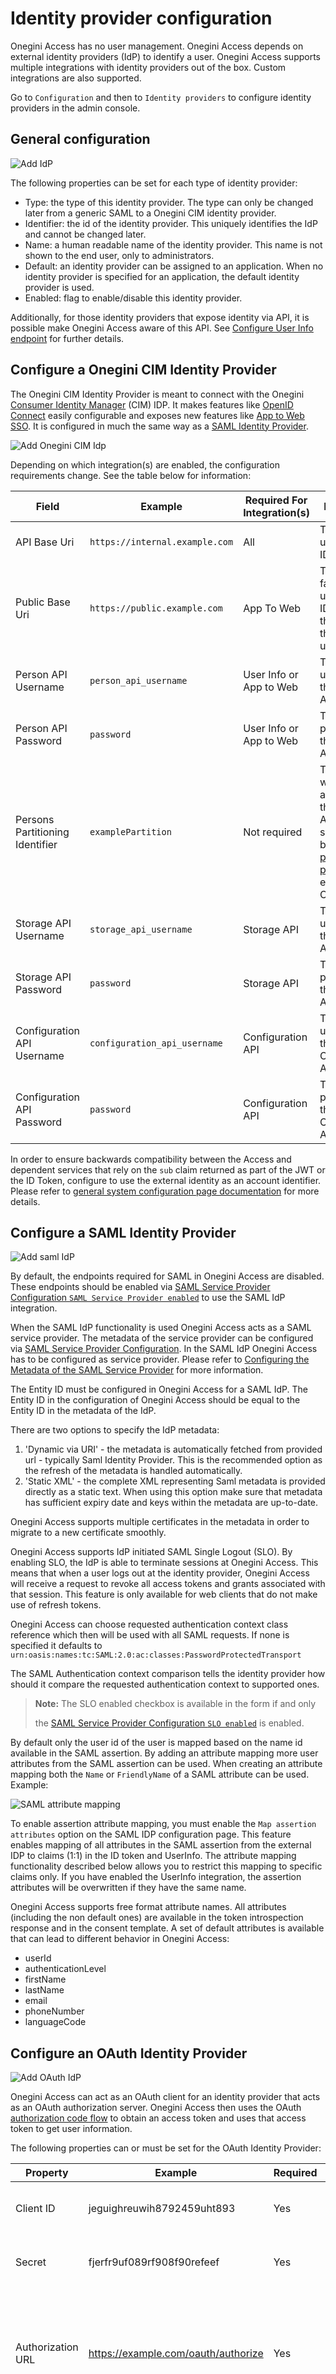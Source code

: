 # Identity provider configuration

Onegini Access has no user management. Onegini Access depends on external identity providers (IdP) to identify a user. Onegini Access
supports multiple integrations with identity providers out of the box. Custom integrations are also supported.

Go to `Configuration` and then to `Identity providers` to configure identity providers in the admin console.

## General configuration

![Add IdP](img/add-idp.png)

The following properties can be set for each type of identity provider:

* Type: the type of this identity provider. The type can only be changed later from a generic SAML to a Onegini CIM identity provider.
* Identifier: the id of the identity provider. This uniquely identifies the IdP and cannot be changed later.
* Name: a human readable name of the identity provider. This name is not shown to the end user, only to administrators.
* Default: an identity provider can be assigned to an application. When no identity provider is specified for an application, the default
  identity provider is used.
* Enabled: flag to enable/disable this identity provider.

Additionally, for those identity providers that expose identity via API, it is possible make Onegini Access aware of this API.
See [Configure User Info endpoint](#configure-user-info-endpoint) for further details.

## Configure a Onegini CIM Identity Provider

The Onegini CIM Identity Provider is meant to connect with the
Onegini [Consumer Identity Manager](https://docs-single-tenant.onegini.com/cim/stable/idp) (CIM)
IDP. It makes features like [OpenID Connect](../../oidc/index.md) easily configurable and exposes new features
like [App to Web SSO](../../app-to-web/index.md).
It is configured in much the same way as a [SAML Identity Provider](#configure-a-saml-identity-provider).

![Add Onegini CIM Idp](img/add-onegini-idp.png)

Depending on which integration(s) are enabled, the configuration requirements change. See the table below for information:

| Field                           | Example                        | Required For Integration(s) | Description                                                                                                                                                                                                                |
|---------------------------------|--------------------------------|-----------------------------|----------------------------------------------------------------------------------------------------------------------------------------------------------------------------------------------------------------------------|
| API Base Uri                    | `https://internal.example.com` | All                         | The API base uri of the CIM IDP.                                                                                                                                                                                           |
| Public Base Uri                 | `https://public.example.com`   | App To Web                  | The public facing base uri of the CIM IDP (possibly the same as the API base uri).                                                                                                                                         |
| Person API Username             | `person_api_username`          | User Info or App to Web     | The username of the Person API.                                                                                                                                                                                            |
| Person API Password             | `password`                     | User Info or App to Web     | The password of the Person API.                                                                                                                                                                                            |
| Persons Partitioning Identifier | `examplePartition`             | Not required                | This value will be sent along with the Person API call. It should only be set when [persons partitioning](https://docs-single-tenant.onegini.com/cim/stable/idp/topic-guides/persons-partitioning.html) is enabled in CIM. |
| Storage API Username            | `storage_api_username`         | Storage API                 | The username of the Storage API.                                                                                                                                                                                           |
| Storage API Password            | `password`                     | Storage API                 | The password of the Storage API.                                                                                                                                                                                           |
| Configuration API Username      | `configuration_api_username`   | Configuration API           | The username of the Configuration API.                                                                                                                                                                                     |
| Configuration API Password      | `password`                     | Configuration API           | The password of the Configuration API.                                                                                                                                                                                     |

In order to ensure backwards compatibility between the Access and dependent services that rely on the `sub` claim returned as part of the
JWT or the ID Token,
configure to use the external identity as an account identifier. Please refer
to [general system configuration page documentation](../../technical-app-management/general-config/general-config.md) for more details.

## Configure a SAML Identity Provider

![Add saml IdP](img/add-saml-idp.png)

By default, the endpoints required for SAML in Onegini Access are disabled. These endpoints should be enabled
via [SAML Service Provider Configuration `SAML Service Provider enabled`](../../technical-app-management/idp-saml-sp-config/idp-saml-sp-config.md#saml-enabled)
to use the SAML IdP integration.

When the SAML IdP functionality is used Onegini Access acts as a SAML service provider. The metadata of the service provider can be
configured via
[SAML Service Provider Configuration](../../technical-app-management/idp-saml-sp-config/idp-saml-sp-config.md). In the SAML IdP Onegini
Access has to be configured as service
provider. Please refer
to [Configuring the Metadata of the SAML Service Provider](../../technical-app-management/idp-saml-sp-config/idp-saml-sp-config.md#configure-metadata-of-the-saml-service-provider)
for more information.

The Entity ID must be configured in Onegini Access for a SAML IdP. The Entity ID in the configuration of Onegini Access should be equal to
the Entity ID in the
metadata of the IdP.

There are two options to specify the IdP metadata:

1. 'Dynamic via URI' - the metadata is automatically fetched from provided url - typically Saml Identity Provider. This is the recommended
   option as the refresh of the metadata is handled automatically.
2. 'Static XML' - the complete XML representing Saml metadata is provided directly as a static text. When using this option make sure that
   metadata has sufficient expiry date and keys within the metadata are up-to-date.

Onegini Access supports multiple certificates in the metadata in order to migrate to a new certificate smoothly.

Onegini Access supports IdP initiated SAML Single Logout (SLO). By enabling SLO, the IdP is able to terminate sessions at Onegini Access.
This means that when a user logs out at the identity provider, Onegini Access will receive a request to revoke all access tokens and grants
associated with that session. This feature is only available for web clients that do not make use of refresh tokens.

Onegini Access can choose requested authentication context class reference which then will be used with all SAML requests. If none is
specified it defaults to
`urn:oasis:names:tc:SAML:2.0:ac:classes:PasswordProtectedTransport`

The SAML Authentication context comparison tells the identity provider how should it compare the requested authentication context to
supported ones.

> **Note:** The SLO enabled checkbox is available in the form if and only
>
> the [SAML Service Provider Configuration `SLO enabled`](../../technical-app-management/idp-saml-sp-config/idp-saml-sp-config.md#slo-enabled)
> is enabled.

By default only the user id of the user is mapped based on the name id available in the SAML assertion. By adding an attribute mapping more
user attributes from the SAML assertion can be used. When creating an attribute mapping both the `Name` or `FriendlyName` of a SAML
attribute can be used.
Example:

![SAML attribute mapping](img/saml-idp-attribute-mapping.png)

To enable assertion attribute mapping, you must enable the `Map assertion attributes` option on the SAML IDP configuration page. This feature
enables mapping of all attributes in the SAML assertion from the external IDP to claims (1:1) in the ID token and UserInfo.
The attribute mapping functionality described below allows you to restrict this mapping to specific claims only. If you have enabled the
UserInfo integration, the assertion attributes will be overwritten if they have the same name.

Onegini Access supports free format attribute names. All attributes (including the non default ones) are available in the token
introspection response and in the consent template. A set of default attributes is available that can lead to different behavior in Onegini
Access:

* userId
* authenticationLevel
* firstName
* lastName
* email
* phoneNumber
* languageCode

## Configure an OAuth Identity Provider

![Add OAuth IdP](img/add-oauth-idp.png)

Onegini Access can act as an OAuth client for an identity provider that acts as an OAuth authorization server. Onegini Access then uses the
OAuth [authorization code flow](https://tools.ietf.org/html/rfc6749#page-24) to obtain an access token and uses that access token to get
user information.

The following properties can or must be set for the OAuth Identity Provider:

| Property                 | Example                             | Required | Description                                                                                                                                                                                                                                                                  |
|--------------------------|-------------------------------------|----------|------------------------------------------------------------------------------------------------------------------------------------------------------------------------------------------------------------------------------------------------------------------------------|
| Client ID                | jeguighreuwih8792459uht893          | Yes      | The identifier for Onegini Access in the OAuth IdP.                                                                                                                                                                                                                          |
| Secret                   | fjerfr9uf089rf908f90refeef          | Yes      | The secret for Onegini Access in the OAuth IdP.                                                                                                                                                                                                                              |
| Authorization URL        | https://example.com/oauth/authorize | Yes      | URL to start the authorization without request parameters. These are added by Onegini Access.                                                                                                                                                                                |
| Token URL                | https://example.com/oauth/token     | Yes      | URL to exchange the access grant for an access token without request parameters. These are added by Onegini Access. The URL is called via HTTP POST. The client id and secret are sent via the HTTP Authorization header (Basic authentication) or via the url encoded form. |
| Profile URL              | https://example.com/me              | Yes      | URL for an OAuth resource call that returns a user profile. The URL is called via HTTP POST. The access token is sent via the HTTP Authorization header with a [Bearer token](https://tools.ietf.org/html/rfc6750#section-2.1).                                              |
| Scopes                   | profile                             | No       | Scopes that are needed for getting the user profile. Multiple scopes must be separated by a space. An empty value is allowed.                                                                                                                                                |
| Map assertion attributes | True                                | No       |

During the OAuth authorization flow the user is redirected back from the OAuth IdP to the Onegini Access. This redirect URL is the engine
base URI + the engine
context root + `/oauth-idp/callback`.
Example: `https://token-server.example.com/oauth/oauth-idp/callback`.

Attribute mappings are currently not supported in this IdP. The Onegini Access expects the profile in the following structure to extract the
user identifier:

```json
{
  "userId": "user-1234"
}
```

## Configure a Custom API Identity Provider

Custom API Identity Providers can be either `One Step` or `Two Step`. These Identity Providers utilize the Onegini Extension Engine to
execute custom JavaScript to
validate the registration. Scripts should be supplied when configuring this Identity Provider. `Two Step` requires an `Init registration`
and
`Complete registration` script while `One Step` only requires a `Complete registration ` script. Both can have an optional script for
`Backchannel communication`, but that is not required.

![Add Custom API IdP](img/add-custom-api-idp.png)

For more information on the Identity Provider refer to the [Custom Registration topic guide](../../custom-registration/index.md).

See the [Example Scripts](../../custom-registration/custom-api-example.md) for help to create the scripts.

## Configure a Onegini CIM API Identity Provider

The Onegini CIM API Identity Provider combines the flexibility of the Custom API Identity Provider with out-of-the-box integrations of
Onegini CIM. The user
registration flow is handled via scripts to fully customize the look and feel in the mobile app. After the user has registered, existing
integrations like [App
to Web Single Sign On](../../app-to-web/index.md) can be called from the Onegini Mobile SDK.

## Configure User Info endpoint

For any type of the Identity Provider it is possible to configure an endpoint which Onegini Access will use as a source of user identity
attributes. It is used
by Onegini Access to expose UserInfo and populate ID Token with claims in OpenID Connect flows. This endpoint needs to be compliant with
[Person API](https://docs-single-tenant.onegini.com/cim/stable/idp/api-reference/person-api.html).
The reference implementation of this API is provided by CIM. Refer to CIM documentation for API specification and instructions how to enable
it.

* Enabled: indicates whether identity attributes may be retrieved via API
* Identity source URL: Url of the Person API compliant endpoint
* Username: username that shall be used when accessing API
* Password: password that shall be used when accessing API

The calls to the API are cached. The TTL of this cache can be configured via the admin console.

## Attribute mapping

![Add attribute mapping](img/add-attribute-mapping.png)

### Identity Provider attributes

Some identity providers are capable of providing user attributes during authorization. These attributes are associated with respective
access tokens and
are available as a key-value pair for an inspection via the [Token introspection API](../../../api-reference/token-introspection.md).

By default, the attributes are stored under the original keys, but it is possible to override that behaviour by defining a custom mapping.
If at least one custom mapping is defined, only those attributes will be mapped. That means other attributes that are not mapped will be
dropped. If you are
using [SAML attribute name mapping](https://docs-single-tenant.onegini.com/cim/stable/idp/administration/configure-attributes.html) in
Onegini CIM, make sure to coordinate the configuration between the two products. The attribute names are case-sensitive.

A special user attribute is the user identifier. It identifies the user within the Onegini Access. For a SAML based identity provider the
assertion
`Subject/NameID` is the standard user identifier. Create an attribute that maps to `userId` if you need to use a different attribute as user
identifier.

### Person API attributes

The attributes are stored during authorization, but the Onegini Access will not resynchronize them later. This results in potentially stale
data.
To overcome this limitation, consider leveraging the [Person API integration](#configure-user-info-endpoint).

If the Person API integration is enabled, the Token introspection API returns all non-empty attributes from the Person API, in addition to
the attributes that
were returned during the authorization.

Supported attributes are:

- `first_name`
- `last_name`
- `gender`
- `birth_date`
- `locale`
- `email`
- `email_verified`
- `phone_number`
- `phone_number_verified`
- `street_name`
- `house_number`
- `house_number_addition`
- `city`
- `region`
- `country`
- `postal_code`

Similar to attributes provided by an identity provider, the names of attributes as returned by the Token Introspection API can be changed by
defining a custom mapping. If at least one custom mapping is defined, only those attributes that are configured are mapped.
Name of the attributes are case-sensitive.
